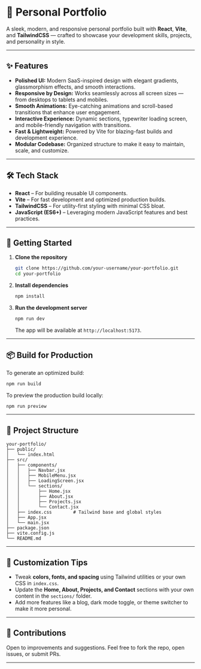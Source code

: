 
# 💼 Personal Portfolio

A sleek, modern, and responsive personal portfolio built with **React**, **Vite**, and **TailwindCSS** — crafted to showcase your development skills, projects, and personality in style.

---

## ✨ Features

- **Polished UI:** Modern SaaS-inspired design with elegant gradients, glassmorphism effects, and smooth interactions.
- **Responsive by Design:** Works seamlessly across all screen sizes — from desktops to tablets and mobiles.
- **Smooth Animations:** Eye-catching animations and scroll-based transitions that enhance user engagement.
- **Interactive Experience:** Dynamic sections, typewriter loading screen, and mobile-friendly navigation with transitions.
- **Fast & Lightweight:** Powered by Vite for blazing-fast builds and development experience.
- **Modular Codebase:** Organized structure to make it easy to maintain, scale, and customize.

---

## 🛠️ Tech Stack

- **React** – For building reusable UI components.
- **Vite** – For fast development and optimized production builds.
- **TailwindCSS** – For utility-first styling with minimal CSS bloat.
- **JavaScript (ES6+)** – Leveraging modern JavaScript features and best practices.

---

## 🚀 Getting Started

1. **Clone the repository**

   ```bash
   git clone https://github.com/your-username/your-portfolio.git
   cd your-portfolio
   ```

2. **Install dependencies**

   ```bash
   npm install
   ```

3. **Run the development server**

   ```bash
   npm run dev
   ```

   The app will be available at `http://localhost:5173`.

---

## 📦 Build for Production

To generate an optimized build:

```bash
npm run build
```

To preview the production build locally:

```bash
npm run preview
```

---

## 🧾 Project Structure

```
your-portfolio/
├── public/
│   └── index.html
├── src/
│   ├── components/
│   │   ├── Navbar.jsx
│   │   ├── MobileMenu.jsx
│   │   ├── LoadingScreen.jsx
│   │   └── sections/
│   │       ├── Home.jsx
│   │       ├── About.jsx
│   │       ├── Projects.jsx
│   │       └── Contact.jsx
│   ├── index.css        # Tailwind base and global styles
│   ├── App.jsx
│   └── main.jsx
├── package.json
├── vite.config.js
└── README.md
```

---

## 🧩 Customization Tips

- Tweak **colors, fonts, and spacing** using Tailwind utilities or your own CSS in `index.css`.
- Update the **Home, About, Projects, and Contact** sections with your own content in the `sections/` folder.
- Add more features like a blog, dark mode toggle, or theme switcher to make it more personal.

---

## 🤝 Contributions

Open to improvements and suggestions. Feel free to fork the repo, open issues, or submit PRs.

---
